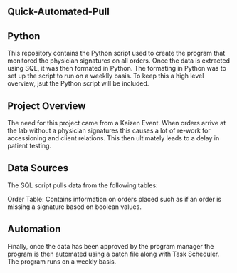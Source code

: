 ## Quick-Automated-Pull

## Python
This repository contains  the Python script used to create the program that monitored the physician signatures on all orders. Once the data is extracted using SQL, it was then formated in Python. The  formating in Python was to set up the script to run on a weeklly basis.  To keep this a high level overview, jsut the Python script will be included.

## Project Overview
The need for this project came from a Kaizen Event.  When orders arrive at the lab without a physician signatures this causes a lot of re-work for accessioning and client relations. This then ultimately leads to a  delay in  patient testing.

## Data Sources
The SQL script pulls data from the following tables:

Order Table: Contains information on orders placed  such as if an order is missing a signature based on boolean values. 


## Automation
Finally, once the data has been approved by the program manager the program is then automated using a batch file along with Task Scheduler. The program runs on a weekly basis. 
